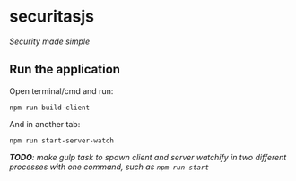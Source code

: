 # securitasjs
*Security made simple*

## Run the application
Open terminal/cmd and run:
```
npm run build-client
```
And in another tab:
```
npm run start-server-watch
```
***TODO**: make gulp task to spawn client and server watchify in two different processes with one command, such as `npm run start`*
